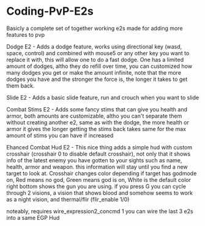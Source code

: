 # Coding-PvP-E2s

Basicly a complete set of together working e2s made for adding more features to pvp

Dodge E2 - Adds a dodge feature, works using directional key (wasd, space, control) and combined with mouse5 or any other key you want to replace it with, this will allow one to do a fast dodge.
One has a limited amount of dodges, altho they do refill over time, you can customized how many dodges you get or make the amount infinite, note that the more dodges you have and the stronger the force is,
the longer it takes to get them back.

Slide E2 - Adds a basic slide feature, run and crouch when you want to slide

Combat Stims E2 - Adds some fancy stims that can give you health and armor, both amounts are customizable, altho you can't separate them without creating another e2, same as with the dodge,
the more health or armor it gives the longer getting the stims back takes same for the max amount of stims you can have if increased

Ehanced Combat Hud E2 - This nice thing adds a simple hud with custom crosshair (crosshair 0 to disable default crosshair), not only that it shows info of the latest enemy you have gotten to your sights such as
name, health, armor and weapon. this information will stay until you find a new target to look at. Crosshair changes color depending if target has godmode on, Red means no god, Green means god is on, White is the default color
right bottom shows the gun you are using. if you press G you can cycle through 2 visions, a vision that shows blood and somehow seems to work as a night vision, and thermal/flir (flir_enable 1/0)

noteably, requires wire_expression2_concmd 1
you can wire the last 3 e2s into a same EGP Hud
